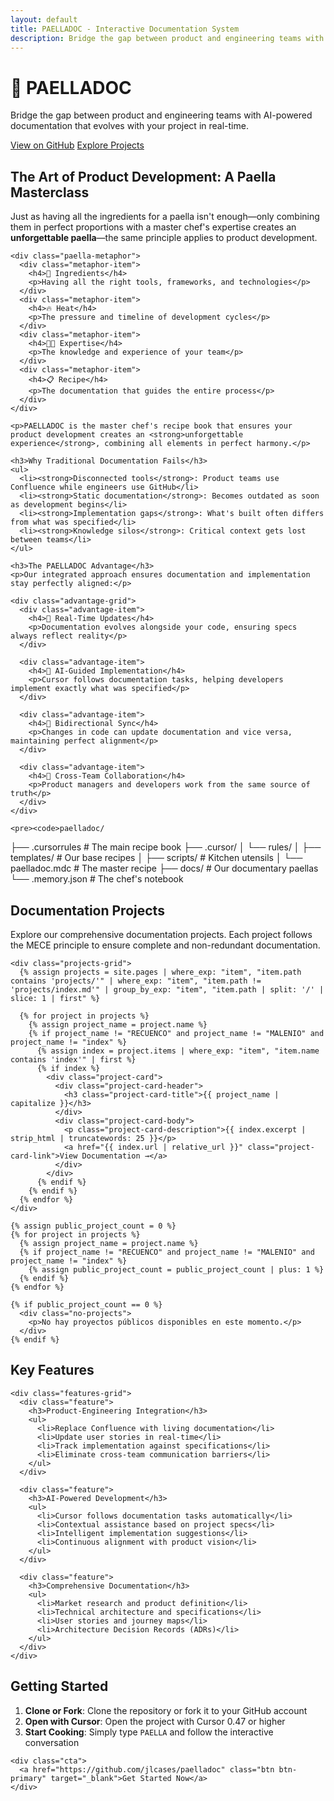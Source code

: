 ```yaml
---
layout: default
title: PAELLADOC - Interactive Documentation System
description: Bridge the gap between product and engineering teams with AI-powered documentation that evolves with your project in real-time.
---
```


<div class="hero-section">
  <div class="container">
    <h1 class="hero-title">🥘 PAELLADOC</h1>
    <p class="hero-description">Bridge the gap between product and engineering teams with AI-powered documentation that evolves with your project in real-time.</p>
    <div class="hero-buttons">
      <a href="https://github.com/jlcases/paelladoc" class="btn btn-primary" target="_blank">View on GitHub</a>
      <a href="#projects" class="btn btn-secondary">Explore Projects</a>
    </div>
  </div>
</div>

<div class="container">
  <section class="about-section">
    <h2>The Art of Product Development: A Paella Masterclass</h2>
    <p>Just as having all the ingredients for a paella isn't enough—only combining them in perfect proportions with a master chef's expertise creates an <strong>unforgettable paella</strong>—the same principle applies to product development.</p>
    
    <div class="paella-metaphor">
      <div class="metaphor-item">
        <h4>🍚 Ingredients</h4>
        <p>Having all the right tools, frameworks, and technologies</p>
      </div>
      <div class="metaphor-item">
        <h4>🔥 Heat</h4>
        <p>The pressure and timeline of development cycles</p>
      </div>
      <div class="metaphor-item">
        <h4>👨‍🍳 Expertise</h4>
        <p>The knowledge and experience of your team</p>
      </div>
      <div class="metaphor-item">
        <h4>📋 Recipe</h4>
        <p>The documentation that guides the entire process</p>
      </div>
    </div>
    
    <p>PAELLADOC is the master chef's recipe book that ensures your product development creates an <strong>unforgettable experience</strong>, combining all elements in perfect harmony.</p>
    
    <h3>Why Traditional Documentation Fails</h3>
    <ul>
      <li><strong>Disconnected tools</strong>: Product teams use Confluence while engineers use GitHub</li>
      <li><strong>Static documentation</strong>: Becomes outdated as soon as development begins</li>
      <li><strong>Implementation gaps</strong>: What's built often differs from what was specified</li>
      <li><strong>Knowledge silos</strong>: Critical context gets lost between teams</li>
    </ul>
    
    <h3>The PAELLADOC Advantage</h3>
    <p>Our integrated approach ensures documentation and implementation stay perfectly aligned:</p>
    
    <div class="advantage-grid">
      <div class="advantage-item">
        <h4>🔄 Real-Time Updates</h4>
        <p>Documentation evolves alongside your code, ensuring specs always reflect reality</p>
      </div>
      
      <div class="advantage-item">
        <h4>🤖 AI-Guided Implementation</h4>
        <p>Cursor follows documentation tasks, helping developers implement exactly what was specified</p>
      </div>
      
      <div class="advantage-item">
        <h4>🔗 Bidirectional Sync</h4>
        <p>Changes in code can update documentation and vice versa, maintaining perfect alignment</p>
      </div>
      
      <div class="advantage-item">
        <h4>👥 Cross-Team Collaboration</h4>
        <p>Product managers and developers work from the same source of truth</p>
      </div>
    </div>
    
    <pre><code>paelladoc/
├── .cursorrules              # The main recipe book
├── .cursor/
│   └── rules/
│       ├── templates/        # Our base recipes
│       ├── scripts/         # Kitchen utensils
│       └── paelladoc.mdc    # The master recipe
├── docs/                    # Our documentary paellas
└── .memory.json            # The chef's notebook</code></pre>
  </section>

  <section id="projects" class="projects-section">
    <h2>Documentation Projects</h2>
    <p>Explore our comprehensive documentation projects. Each project follows the MECE principle to ensure complete and non-redundant documentation.</p>
    
    <div class="projects-grid">
      {% assign projects = site.pages | where_exp: "item", "item.path contains 'projects/'" | where_exp: "item", "item.path != 'projects/index.md'" | group_by_exp: "item", "item.path | split: '/' | slice: 1 | first" %}
      
      {% for project in projects %}
        {% assign project_name = project.name %}
        {% if project_name != "RECUENCO" and project_name != "MALENIO" and project_name != "index" %}
          {% assign index = project.items | where_exp: "item", "item.name contains 'index'" | first %}
          {% if index %}
            <div class="project-card">
              <div class="project-card-header">
                <h3 class="project-card-title">{{ project_name | capitalize }}</h3>
              </div>
              <div class="project-card-body">
                <p class="project-card-description">{{ index.excerpt | strip_html | truncatewords: 25 }}</p>
                <a href="{{ index.url | relative_url }}" class="project-card-link">View Documentation →</a>
              </div>
            </div>
          {% endif %}
        {% endif %}
      {% endfor %}
    </div>
    
    {% assign public_project_count = 0 %}
    {% for project in projects %}
      {% assign project_name = project.name %}
      {% if project_name != "RECUENCO" and project_name != "MALENIO" and project_name != "index" %}
        {% assign public_project_count = public_project_count | plus: 1 %}
      {% endif %}
    {% endfor %}
    
    {% if public_project_count == 0 %}
      <div class="no-projects">
        <p>No hay proyectos públicos disponibles en este momento.</p>
      </div>
    {% endif %}
  </section>
  
  <section class="features-section">
    <h2>Key Features</h2>
    
    <div class="features-grid">
      <div class="feature">
        <h3>Product-Engineering Integration</h3>
        <ul>
          <li>Replace Confluence with living documentation</li>
          <li>Update user stories in real-time</li>
          <li>Track implementation against specifications</li>
          <li>Eliminate cross-team communication barriers</li>
        </ul>
      </div>
      
      <div class="feature">
        <h3>AI-Powered Development</h3>
        <ul>
          <li>Cursor follows documentation tasks automatically</li>
          <li>Contextual assistance based on project specs</li>
          <li>Intelligent implementation suggestions</li>
          <li>Continuous alignment with product vision</li>
        </ul>
      </div>
      
      <div class="feature">
        <h3>Comprehensive Documentation</h3>
        <ul>
          <li>Market research and product definition</li>
          <li>Technical architecture and specifications</li>
          <li>User stories and journey maps</li>
          <li>Architecture Decision Records (ADRs)</li>
        </ul>
      </div>
    </div>
  </section>
  
  <section class="getting-started-section">
    <h2>Getting Started</h2>
    <ol>
      <li><strong>Clone or Fork</strong>: Clone the repository or fork it to your GitHub account</li>
      <li><strong>Open with Cursor</strong>: Open the project with Cursor 0.47 or higher</li>
      <li><strong>Start Cooking</strong>: Simply type <code>PAELLA</code> and follow the interactive conversation</li>
    </ol>
    
    <div class="cta">
      <a href="https://github.com/jlcases/paelladoc" class="btn btn-primary" target="_blank">Get Started Now</a>
    </div>
  </section>
</div> 
